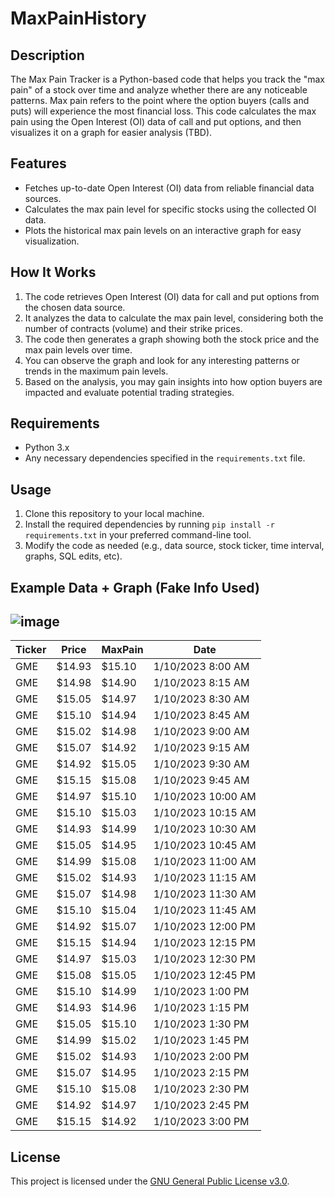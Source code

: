 # MaxPainHistory

## Description

The Max Pain Tracker is a Python-based code that helps you track the "max pain" of a stock over time and analyze whether there are any noticeable patterns. Max pain refers to the point where the option buyers (calls and puts) will experience the most financial loss. This code calculates the max pain using the Open Interest (OI) data of call and put options, and then visualizes it on a graph for easier analysis (TBD). 

## Features

- Fetches up-to-date Open Interest (OI) data from reliable financial data sources.
- Calculates the max pain level for specific stocks using the collected OI data.
- Plots the historical max pain levels on an interactive graph for easy visualization.

## How It Works

1. The code retrieves Open Interest (OI) data for call and put options from the chosen data source.
2. It analyzes the data to calculate the max pain level, considering both the number of contracts (volume) and their strike prices.
3. The code then generates a graph showing both the stock price and the max pain levels over time.
4. You can observe the graph and look for any interesting patterns or trends in the maximum pain levels.
5. Based on the analysis, you may gain insights into how option buyers are impacted and evaluate potential trading strategies.

## Requirements

- Python 3.x
- Any necessary dependencies specified in the `requirements.txt` file.

## Usage

1. Clone this repository to your local machine.
2. Install the required dependencies by running `pip install -r requirements.txt` in your preferred command-line tool.
3. Modify the code as needed (e.g., data source, stock ticker, time interval, graphs, SQL edits, etc).

## Example Data + Graph (Fake Info Used)
## ![image](https://github.com/ZubZubZuberi/MaxPainHistory/assets/156230012/c6240bc0-e90b-49bf-93e3-d64e653c0faf)
| Ticker | Price | MaxPain |      Date      |
| ------ |-------| --------| -------------- |
|  GME   | $14.93| $15.10  | 1/10/2023 8:00 AM |
|  GME   | $14.98| $14.90  | 1/10/2023 8:15 AM |
|  GME   | $15.05| $14.97  | 1/10/2023 8:30 AM |
|  GME   | $15.10| $14.94  | 1/10/2023 8:45 AM |
|  GME   | $15.02| $14.98  | 1/10/2023 9:00 AM |
|  GME   | $15.07| $14.92  | 1/10/2023 9:15 AM |
|  GME   | $14.92| $15.05  | 1/10/2023 9:30 AM |
|  GME   | $15.15| $15.08  | 1/10/2023 9:45 AM |
|  GME   | $14.97| $15.10  | 1/10/2023 10:00 AM |
|  GME   | $15.10| $15.03  | 1/10/2023 10:15 AM |
|  GME   | $14.93| $14.99  | 1/10/2023 10:30 AM |
|  GME   | $15.05| $14.95  | 1/10/2023 10:45 AM |
|  GME   | $14.99| $15.08  | 1/10/2023 11:00 AM |
|  GME   | $15.02| $14.93  | 1/10/2023 11:15 AM |
|  GME   | $15.07| $14.98  | 1/10/2023 11:30 AM |
|  GME   | $15.10| $15.04  | 1/10/2023 11:45 AM |
|  GME   | $14.92| $15.07  | 1/10/2023 12:00 PM |
|  GME   | $15.15| $14.94  | 1/10/2023 12:15 PM |
|  GME   | $14.97| $15.03  | 1/10/2023 12:30 PM |
|  GME   | $15.08| $15.05  | 1/10/2023 12:45 PM |
|  GME   | $15.10| $14.99  | 1/10/2023 1:00 PM  |
|  GME   | $14.93| $14.96  | 1/10/2023 1:15 PM  |
|  GME   | $15.05| $15.10  | 1/10/2023 1:30 PM  |
|  GME   | $14.99| $15.02  | 1/10/2023 1:45 PM  |
|  GME   | $15.02| $14.93  | 1/10/2023 2:00 PM  |
|  GME   | $15.07| $14.95  | 1/10/2023 2:15 PM  |
|  GME   | $15.10| $15.08  | 1/10/2023 2:30 PM  |
|  GME   | $14.92| $14.97  | 1/10/2023 2:45 PM  |
|  GME   | $15.15| $14.92  | 1/10/2023 3:00 PM  |

## License

This project is licensed under the [GNU General Public License v3.0](LICENSE).
